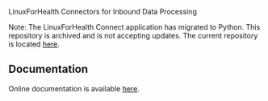 LinuxForHealth Connectors for Inbound Data Processing

Note: The LinuxForHealth Connect application has migrated to Python. This repository is archived and is not accepting updates. The current repository is located [here](https://github.com/LinuxForHealth/connect).  

## Documentation
Online documentation is available [here](https://linuxforhealth.github.io/docs).
